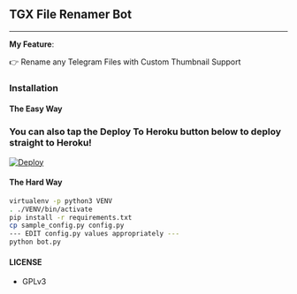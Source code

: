 ## TGX File Renamer Bot
---

**My Feature**:

👉 Rename any Telegram Files with Custom Thumbnail Support

### Installation

#### The Easy Way

### You can also tap the Deploy To Heroku button below to deploy straight to Heroku!

[![Deploy](https://www.herokucdn.com/deploy/button.svg)](https://www.heroku.com/deploy?template=https://github.com/Whitedevil895356/TGXRenamerBot)

#### The Hard Way

```sh
virtualenv -p python3 VENV
. ./VENV/bin/activate
pip install -r requirements.txt
cp sample_config.py config.py
--- EDIT config.py values appropriately ---
python bot.py
```

#### LICENSE
- GPLv3

